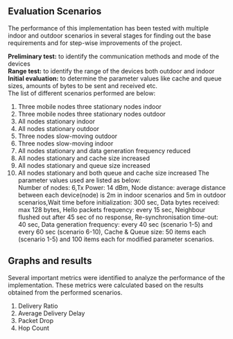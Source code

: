## Evaluation Scenarios

The performance of this implementation has been tested with multiple
indoor and outdoor scenarios in several stages for finding out the base requirements and for step-wise improvements of the project.

**Preliminary test:** to identify the communication methods and mode of the devices<br/>
**Range test:** to identify the range of the devices both outdoor and indoor<br/>
**Initial evaluation:** to determine the parameter values like cache and queue sizes, amounts of bytes to be sent and received etc.<br/>
The list of different scenarios performed are below:
1. Three mobile nodes three stationary nodes indoor
2. Three mobile nodes three stationary nodes outdoor
3. All nodes stationary indoor
4. All nodes stationary outdoor
5. Three nodes slow-moving outdoor
6. Three nodes slow-moving indoor
7. All nodes stationary and data generation frequency reduced
8. All nodes stationary and cache size increased
9. All nodes stationary and queue size increased
10. All nodes stationary and both queue and cache size increased
The parameter values used are listed as below: <br/>
Number of nodes: 6,Tx Power: 14 dBm, Node distance: average distance between each device(node) is 2m in indoor scenarios and 5m in outdoor scenarios,Wait time before initialization: 300 sec, Data bytes received: max 128 bytes, Hello packets frequency: every 15 sec, Neighbour flushed out after 45 sec of no response, Re-synchronisation time-out: 40 sec, Data generation frequency: every 40 sec (scenario 1-5) and every 60 sec (scenario 6-10), Cache & Queue size: 50 items each (scenario 1-5) and 100 items each for modified parameter scenarios.

## Graphs and results

Several important metrics were identified to analyze the performance of the implementation. These metrics were calculated based on the results obtained from the performed scenarios.
1. Delivery Ratio
2. Average Delivery Delay
3. Packet Drop
4. Hop Count



